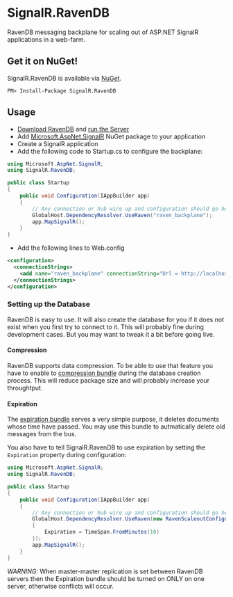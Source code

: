 # SignalR.RavenDB

RavenDB messaging backplane for scaling out of ASP.NET SignalR applications in a web-farm.

## Get it on NuGet!

SignalR.RavenDB is available via [NuGet][me-nuget].

```
PM> Install-Package SignalR.RavenDB
```

## Usage

* [Download RavenDB][raven-download] and [run the Server][raven-tutorial]
* Add [Microsoft.AspNet.SignalR][signalr-nuget] NuGet package to your application
* Create a SignalR application
* Add the following code to Startup.cs to configure the backplane:
```csharp
using Microsoft.AspNet.SignalR;
using SignalR.RavenDB;

public class Startup
{
	public void Configuration(IAppBuilder app)
	{
		// Any connection or hub wire up and configuration should go here
		GlobalHost.DependencyResolver.UseRaven("raven_backplane");
		app.MapSignalR();
	}
}
```
* Add the following lines to Web.config
```xml
<configuration>
  <connectionStrings>
    <add name="raven_backplane" connectionString="Url = http://localhost:8080/; Database = signalr" />
  </connectionStrings>
</configuration>
```

### Setting up the Database

RavenDB is easy to use. It will also create the database for you if it does not exist when you first try to connect to it.
This will probably fine during development cases. But you may want to tweak it a bit before going live.

#### Compression

RavenDB supports data compression. To be able to use that feature you have to enable to [compression bundle][raven-compression] during the database creation process.
This will reduce package size and will probably increase your throughtput.

#### Expiration

The [expiration bundle][raven-expiration] serves a very simple purpose, it deletes documents whose time have passed.
You may use this bundle to autmatically delete old messages from the bus.

You also have to tell SignalR.RavenDB to use expiration by setting the `Expiration` property during configuration:
```csharp
using Microsoft.AspNet.SignalR;
using SignalR.RavenDB;

public class Startup
{
	public void Configuration(IAppBuilder app)
	{
		// Any connection or hub wire up and configuration should go here
		GlobalHost.DependencyResolver.UseRaven(new RavenScaleoutConfiguration("raven_backplane")
		{
		    Expiration = TimeSpan.FromMinutes(10)
		});
		app.MapSignalR();
	}
}
```

*WARNING:* When master-master replication is set between RavenDB servers then the Expiration bundle should be turned on ONLY on one server, 
otherwise conflicts will occur.

[raven-download]: http://ravendb.net/download
[raven-tutorial]: http://ravendb.net/docs/2.5/intro/ravendb-in-a-nutshell
[raven-compression]: http://ravendb.net/docs/2.0/server/extending/bundles/compression
[raven-expiration]: http://ravendb.net/docs/2.0/server/extending/bundles/expiration
[signalr-nuget]: http://nuget.org/packages/Microsoft.AspNet.SignalR
[me-nuget]: http://www.nuget.org/packages/SignalR.RavenDB
